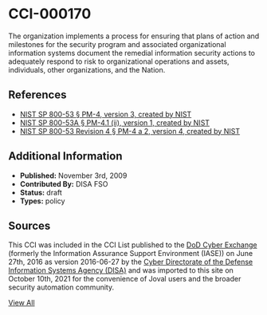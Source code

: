 # CCI-000170

The organization implements a process for ensuring that plans of action and milestones for the security program and associated organizational information systems document the remedial information security actions to adequately respond to risk to organizational operations and assets, individuals, other organizations, and the Nation.

## References ##

* [NIST SP 800-53 § PM-4, version 3, created by NIST](http://csrc.nist.gov/publications/PubsSPs.html)
* [NIST SP 800-53A § PM-4.1 (ii), version 1, created by NIST](http://csrc.nist.gov/publications/PubsSPs.html)
* [NIST SP 800-53 Revision 4 § PM-4 a 2, version 4, created by NIST](http://csrc.nist.gov/publications/PubsSPs.html)


## Additional Information ##

* **Published:** November 3rd, 2009
* **Contributed By:** DISA FSO
* **Status:** draft
* **Types:** policy

## Sources ##

This CCI was included in the CCI List published to the [DoD Cyber Exchange](https://public.cyber.mil/stigs/cci/)
(formerly the Information Assurance Support Environment (IASE)) on June 27th, 2016 as version
2016-06-27 by the [Cyber Directorate of the Defense Information Systems Agency (DISA)](https://public.cyber.mil/about-cyber/)
and was imported to this site on October 10th, 2021 for the convenience of Joval users and the broader
security automation community.

[View All](../README.md)
